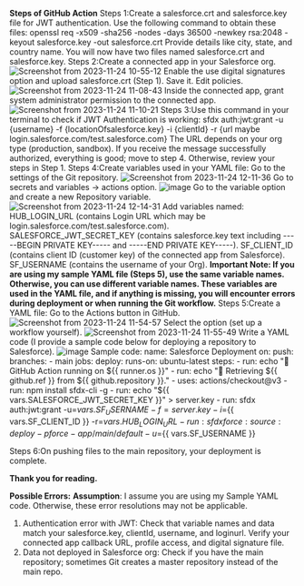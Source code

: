 **Steps of GitHub Action**
Steps 1:Create a salesforce.crt and salesforce.key file for JWT authentication.
        Use the following command to obtain these files: openssl req -x509 -sha256 -nodes -days 36500 -newkey rsa:2048 -keyout salesforce.key -out salesforce.crt
        Provide details like city, state, and country name.
        You will now have two files named salesforce.crt and salesforce.key.
Steps 2:Create a connected app in your Salesforce org.
        ![Screenshot from 2023-11-24 10-55-12](https://github.com/Himanshu987399/GitAction/assets/86918713/bf7c46ff-cfa6-48e7-b57a-712d3ccc76c8)
        Enable the use digital signatures option and upload salesforce.crt (Step 1).
        Save it.
        Edit policies.
        ![Screenshot from 2023-11-24 11-08-43](https://github.com/Himanshu987399/GitAction/assets/86918713/21115001-9037-4c3a-a5be-8d583b5d6b68)
        Inside the connected app, grant system administrator permission to the connected app.
        ![Screenshot from 2023-11-24 11-10-21](https://github.com/Himanshu987399/GitAction/assets/86918713/6a5ae140-154c-4b72-86a2-d151ea0253a7)
Steps 3:Use this command in your terminal to check if JWT Authentication is working:
        sfdx auth:jwt:grant -u {username} -f {locationOfsalesforce.key} -i {clientId} -r {url maybe login.salesforce.com/test.salesforce.com}
        The URL depends on your org type (production, sandbox).
        If you receive the message successfully authorized, everything is good; move to step 4. Otherwise, review your steps in Step 1.
Steps 4:Create variables used in your YAML file:
        Go to the settings of the Git repository.
        ![Screenshot from 2023-11-24 12-11-36](https://github.com/Himanshu987399/GitAction/assets/86918713/285c94fd-ab9d-44a1-ac49-e2b38df286f8)
        Go to secrets and variables -> actions option.
        ![image](https://github.com/Himanshu987399/GitAction/assets/86918713/ceb2a772-71c8-488e-bdb3-b39befc57236)
        Go to the variable option and create a new Repository variable.
        ![Screenshot from 2023-11-24 12-14-31](https://github.com/Himanshu987399/GitAction/assets/86918713/0791595a-d4cd-487d-a66a-7e866d26874b)
        Add variables named:
                HUB_LOGIN_URL (contains Login URL which may be login.salesforce.com/test.salesforce.com).
                SALESFORCE_JWT_SECRET_KEY (contains salesforce.key text including -----BEGIN PRIVATE KEY----- and -----END PRIVATE KEY-----).
                SF_CLIENT_ID (contains client ID (customer key) of the connected app from Salesforce).
                SF_USERNAME (contains the username of your Org).
**Important Note: If you are using my sample YAML file (Steps 5), use the same variable names. Otherwise, you can use different variable names. These variables are used in the YAML file, and if anything is missing, you will encounter errors during deployment or when running the Git workflow.**
Steps 5:Create a YAML file:
        Go to the Actions button in GitHub.
        ![Screenshot from 2023-11-24 11-54-57](https://github.com/Himanshu987399/GitAction/assets/86918713/76ffd1a3-590e-4d79-9b93-b2f3a7de679f)
        Select the option (set up a workflow yourself).
        ![Screenshot from 2023-11-24 11-55-49](https://github.com/Himanshu987399/GitAction/assets/86918713/3436f6b3-bb76-43ce-9cdd-1c2d334e8c7d)
        Write a YAML code (I provide a sample code below for deploying a repository to Salesforce).
        ![image](https://github.com/Himanshu987399/GitAction/assets/86918713/3a26fc71-d34d-4671-b51f-8fd78db99bec)
        Sample code:
                name: Salesforce Deployment
                on:
                  push:
                    branches:
                      - main
                jobs:
                  deploy: 
                    runs-on: ubuntu-latest
                    steps:
                      - run: echo "🐧 GitHub Action running on ${{ runner.os }}"
                      - run: echo "🔎 Retrieving ${{ github.ref }} from ${{ github.repository }}."
                      - uses: actions/checkout@v3
                      - run: npm install sfdx-cli -g
                      - run: echo "${{ vars.SALESFORCE_JWT_SECRET_KEY }}" > server.key
                      - run: sfdx auth:jwt:grant -u=${{ vars.SF_USERNAME }}  -f=server.key -i=${{ vars.SF_CLIENT_ID }} -r=${{vars.HUB_LOGIN_URL}}
                      - run: sfdx force:source:deploy -p force-app/main/default -u=${{ vars.SF_USERNAME }}
        
Steps 6:On pushing files to the main repository, your deployment is complete.

**Thank you for reading.**

**Possible Errors:**
**Assumption**: I assume you are using my Sample YAML code. Otherwise, these error resolutions may not be applicable.

1) Authentication error with JWT:
        Check that variable names and data match your salesforce.key, clientId, username, and loginurl.
        Verify your connected app callback URL, profile access, and digital signature file.
2) Data not deployed in Salesforce org:
        Check if you have the main repository; sometimes Git creates a master repository instead of the main repo.





